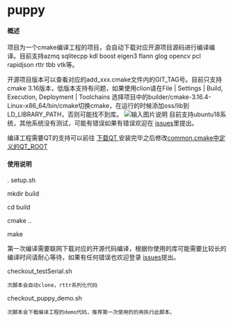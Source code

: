 # puppy
#### 概述
项目为一个cmake编译工程的项目，会自动下载对应开源项目源码进行编译编译。目前支持azmq sqlitecpp kdl boost eigen3  flann glog opencv pcl rapidjson rttr tbb vtk等。

开源项目版本可以查看对应的add_xxx.cmake文件内的GIT_TAG号。目前只支持cmake 3.16版本，低版本支持有问题，如果使用clion请在File | Settings | Build, Execution, Deployment | Toolchains 选择项目中的builder/cmake-3.16.4-Linux-x86_64/bin/cmake切换cmake，在运行的时候添加oss/lib到LD_LIBRARY_PATH，否则可能找不到库。
![输入图片说明](https://gitee.com/qq2820/puppy/blob/master/builder/clion.png "在这里输入图片标题")
目前支持ubuntu18系统，其他系统没有测试，可能有错误如果有错误欢迎在 [issues](https://gitee.com/qq2820/puppy/issues "With a Title")里提出。

编译工程需要QT的支持可以前往 [下载QT](http://iso.mirrors.ustc.edu.cn/qtproject/archive/qt/5.14/5.14.1/qt-opensource-linux-x64-5.14.1.run),安装完毕之后修改[common.cmake中定义的QT_ROOT](https://gitee.com/qq2820/puppy/blob/master/builder/cmake/common.cmake)
#### 使用说明

. setup.sh

mkdir build

cd build 

cmake ..

make 

第一次编译需要联网下载对应的开源代码编译，根据你使用的库可能需要比较长的编译时间请耐心等待，如果有任何错误也欢迎登录 [issues](https://gitee.com/qq2820/puppy/issues "With a Title")提出。


checkout_testSerial.sh

    次脚本会自动clone，rttr系列化代码
    
 checkout_puppy_demo.sh
 
    次脚本会下载编译工程的demo代码，推荐第一次使用的的用执行此脚本。   
